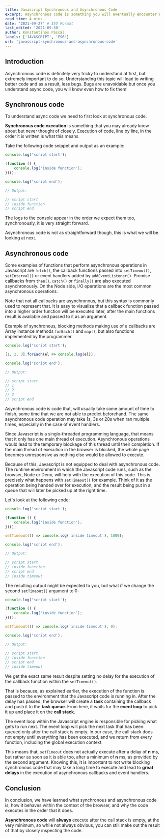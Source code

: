 ```yaml
---
title: Javascript Synchronous and Asynchronous Code
excerpt: Asynchronous code is something you will eventually encounter when learning Javascript. It is a very confusing topic and difficult to grasp at first, especially when not having background with other programming languages.
read_time: 4 mins
date: '2021-09-27' # ISO Format
last_edited: '2021-09-30'
author: Konstantinos Pascal
labels: ['JAVASCRIPT', 'ES6']
url: 'javascript-synchronous-and-asynchronous-code'
---
```


## Introduction

Asynchronous code is definitely very tricky to understand at first, but extremely important to do so. Understanding this topic will lead to writing better code and as a result, less bugs. Bugs are unavoidable but once you understand async code, you will know even how to fix them!

## Synchronous code

To understand async code we need to first look at synchronous code.

**Synchronous code execution** is something that you may already know about but never thought of closely. Execution of code, line by line, in the order it is written is what this means.

Take the following code snippet and output as an example:

```javascript
console.log('script start');

(function () {
	console.log('inside function');
})();

console.log('script end');

// Output:

// script start
// inside function
// script end
```

The logs to the console appear in the order we expect them too, synchronously, it is very straight forward.

Asynchronous code is not as straightforward though, this is what we will be looking at next.

## Asynchronous code

Some examples of functions that perform asynchronous operations in Javascript are `fetch()`, the callback functions passed into `setTimeout()`, `setInterval()` or event handlers added by `addEventListener()`. Promise callbacks from `then()`, `catch()` or `finally()` are also executed asynchronously. On the Node side, I/O operations are the most common asynchronous operations.

Note that not all callbacks are asynchronous, but this syntax is commonly used to represent that. It is easy to visualize that a callback function passed into a higher order function will be executed later, after the main functions result is available and passed to it as an argument.

Example of synchronous, blocking methods making use of a callbacks are Array instance methods `forEach()` and `map()`, but also functions implemented by the programmer.

```javascript
console.log('script start');

[1, 2, 3].forEach(el => console.log(el));

console.log('script end');

// Output:

// script start
// 1
// 2
// 3
// script end
```

Asynchronous code is code that, will usually take some amount of time to finish, some time that we are not able to predict beforehand. The same asynchronous code operation may take 1s, 3s or 20s when ran multiple times, especially in the case of event handlers.

Since Javascript is a single-threaded programming language, that means that it only has one main thread of execution. Asynchronous operations would lead to the temporary blockage of this thread until their completion. If the main thread of execution in the browser is blocked, the whole page becomes unresponsive as nothing else would be allowed to execute.

Because of this, Javascript is not equipped to deal with asynchronous code. The runtime environment in which the Javascript code runs, such as the browser, Node or Deno, will help with the execution of this code. This is precisely what happens with `setTimeout()` for example. Think of it as the operation being handed over for execution, and the result being put in a queue that will later be picked up at the right time.

Let's look at the following code:

```javascript
console.log('script start');

(function () {
	console.log('inside function');
})();

setTimeout(() => console.log('inside timeout'), 1000);

console.log('script end');

// Output:

// script start
// inside function
// script end
// inside timeout
```

The resulting output might be expected to you, but what if we change the second `setTimeout()` argument to 0:

```javascript
console.log('script start');

(function () {
	console.log('inside function');
})();

setTimeout(() => console.log('inside timeout'), 0);

console.log('script end');

// Output:

// script start
// inside function
// script end
// inside timeout
```

We get the exact same result despite setting no delay for the execution of the callback function within the `setTimeout()`.

That is because, as explained earlier, the execution of the function is passed to the environment that the Javascript code is running in. After the delay has passed, the browser will create a **task** containing the callback and push it to the **task queue**. From here, it waits for the **event loop** to pick it up and place it on the **call stack**.

The event loop within the Javascript engine is responsible for picking what gets to run next. The event loop will pick the next task that has been queued only after the call stack is empty. In our case, the call stack does not empty until everything has been executed, and we return from every function, including the global execution context.

This means that, `setTimeout` does not actually execute after a delay of **n** ms, but rather as soon as it is able too, after a minimum of **n** ms, as provided by the second argument. Knowing this, It is important to not write blocking synchronous code that may take a long time to execute and lead to **great delays** in the execution of asynchronous callbacks and event handlers.

## Conclusion

In conclusion, we have learned what synchronous and asynchronous code is, how it behaves within the context of the browser, and why the code executes in the order that it does.

**Asynchronous code** will **always** execute after the call stack is empty, at the very minimum, so while not always obvious, you can still make out the result of that by closely inspecting the code.
